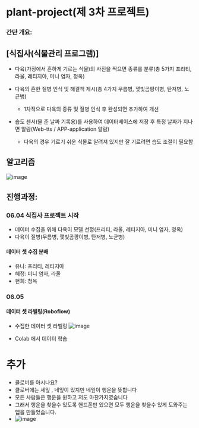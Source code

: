 # plant-project(제 3차 프로젝트)
### 간단 개요:
## [식집사(식물관리 프로그램)]
- 다육(가정에서 흔하게 기르는 식물)의 사진을 찍으면 종류를 분류(총 5가지 프리티, 라울, 레티지아, 미니 염자, 청옥)
  
- 다육의 흔한 질병 인식 및 해결책 제시(총 4가지 무름병, 쟃빛곰팡이병, 탄저병, 노균병)
  * 1차적으로 다육의 종류 및 질병 인식 후 완성되면 추가하여 개선
    
- 습도 센서(물 준 날짜 기록용)를 사용하여 데이터베이스에 저장 후 특정 날짜가 지나면 알람(Web-tts / APP-application 알람)
  * 다육의 경우 기르기 쉬운 식물로 알려져 있지만 잘 기르려면 습도 조절이 필요함
  
## 알고리즘
![image](https://github.com/harinme/plant-project/assets/152590695/b0bb4c4e-7a4d-4954-9cb3-a08c4fa9572c)

## 진행과정:
### 06.04 식집사 프로젝트 시작
- 데이터 수집을 위해 다육이 모델 선정(프리티, 라울, 레티지아, 미니 염자, 청옥)
- 다육이 질병(무름병, 쟃빛곰팡이병, 탄저병, 노균병)

#### 데이터 셋 수집 분배
- 유나: 프리티, 레티지아
- 혜정: 미니 염자, 라울
- 현희: 청옥

### 06.05
#### 데이터 셋 라벨링(Roboflow)
- 수집한 데이터 셋 라벨링
![image](https://github.com/harinme/plant-project/assets/152590695/06cf4236-3506-4634-b049-a0ae364f519c)

- Colab 에서 데이터 학습

# 추가
- 클로버를 아시나요? 
- 클로버에는 세잎 , 네잎이 있지만 네잎이 행운을 뜻합니다
- 모든 사람들은 행운을 원하고 저도 마찬가지였습니다
- 그래서 행운을 찾을수 있도록 핸드폰만 있으면 모두 행운을 찾을수 있게 도와주는 앱을 만들었습니다.
- ![image](https://github.com/harinme/plant-project/assets/152591273/1e79e301-b689-4c27-8782-42a5ebe3a671)
